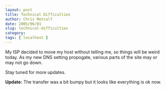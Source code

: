 ```yaml
---
layout: post
title: Technical Difficulties
author: Chris Metcalf
date: 2005/06/01
slug: technical-difficulties
category: 
tags: [ localhost ]
---
```


My ISP decided to move my host without telling me, so things will be weird today. As my new DNS setting propogate, various parts of the site may or may not go down.

Stay tuned for more updates.

<strong>Update:</strong> The transfer was a bit bumpy but it looks like everything is ok now.
